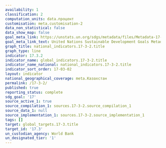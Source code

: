 ```yaml
---
availability: 1
classification: 2
computation_units: data.процент
customisation: meta.customisation-2
data_non_statistical: false
data_show_map: false
goal_meta_link: https://unstats.un.org/sdgs/metadata/files/Metadata-17-03-02.pdf
goal_meta_link_text: United Nations Sustainable Development Goals Metadata (pdf 468kB)
graph_title: national_indicators.17-3-2.title
graph_type: line
indicator: 17.3.2
indicator_name: global_indicators.17-3-2.title
indicator_name_national: national_indicators.17-3-2.title
indicator_sort_order: 17-03-02
layout: indicator
national_geographical_coverage: meta.Казахстан
permalink: /17-3-2/
published: true
reporting_status: complete
sdg_goal: '17'
source_active_1: true
source_compilation_1: sources.17-3-2.source_compilation_1
source_data_1: null
source_implementation_1: sources.17-3-2.source_implementation_1
tags: []
target: global_targets.17-3.title
target_id: '17.3'
un_custodian_agency: World Bank
un_designated_tier: '1'
---
```

